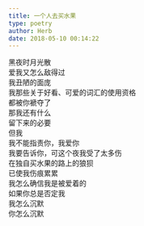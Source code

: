 ```yaml
---  
title: 一个人去买水果  
type: poetry  
author: Herb  
date: 2018-05-10 00:14:22    
---  
```

黑夜时月光散  
爱我又怎么敌得过  
我丑陋的面庞    
我那些关于好看、可爱的词汇的使用资格  
都被你褫夺了  
那我还有什么  
留下来的必要    
但我  
我不能指责你，我爱你  
我要告诉你，可这个夜我受了太多伤  
在独自买水果的路上的狼狈  
已使我伤痕累累    
我怎么确信我是被爱着的  
如果你总是否定我  
我怎么沉默  
你怎么沉默
